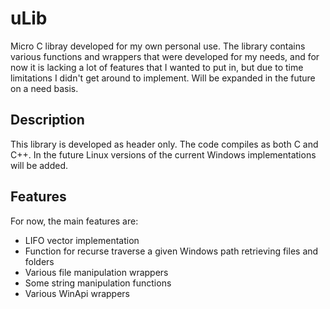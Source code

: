 # uLib
Micro C libray developed for my own personal use.
The library contains various functions and wrappers that were developed for my needs, and for now it is lacking a lot of features that I wanted to put in, but due to time limitations I didn't get around to implement.
Will be expanded in the future on a need basis.

## Description 
This library is developed as header only.
The code compiles as both C and C++.
In the future Linux versions of the current Windows implementations will be added.

## Features
For now, the main features are:

* LIFO vector implementation
* Function for recurse traverse a given Windows path retrieving files and folders
* Various file manipulation wrappers
* Some string manipulation functions
* Various WinApi wrappers